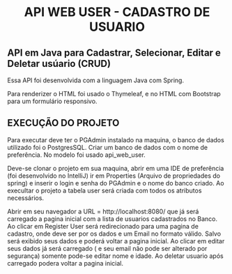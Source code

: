 <center><h1>API WEB USER - CADASTRO DE USUARIO</h1></center>

<h2>API em Java para Cadastrar, Selecionar, Editar e Deletar usúario (CRUD)</h2>
  
 Essa API foi desenvolvida com a linguagem Java com Spring.
  
 Para renderizer o HTML foi usado o Thymeleaf, e no HTML com Bootstrap para um formulário responsivo. 
  
  <h2>EXECUÇÃO DO PROJETO</h2>
  
  Para executar deve ter o PGAdmin instalado na maquina, o banco de dados utilizado foi o PostgresSQL.
  Criar um banco de dados com o nome de preferência. No modelo foi usado api_web_user.
  
  Deve-se clonar o projeto em sua maquina, abrir em uma IDE de preferência (foi desenvolvido no IntelliJ)
  ir em Properties (Arquivo de propriedades do spring) e inserir o login e senha do PGAdmin e o nome do banco criado.
  Ao execultar o projeto a tabela user será criada com todos os atributos necessários.
  
  Abrir em seu navegador a URL = http://localhost:8080/ que já será carregado a pagina inicial com a lista de usuarios cadastrados no Banco.
  Ao clicar em Register User será redirecionado para uma pagina de cadastro, onde deve ser por os dados e um Email no formato válido.
  Salvo será exibido seus dados e poderá voltar a pagina inicial. 
  Ao clicar em editar seus dados já será carregado ( e seu email não pode ser alterado por segurança) somente pode-se editar nome e idade.
  Ao deletar usuario após carregado podera voltar a pagina inicial.
